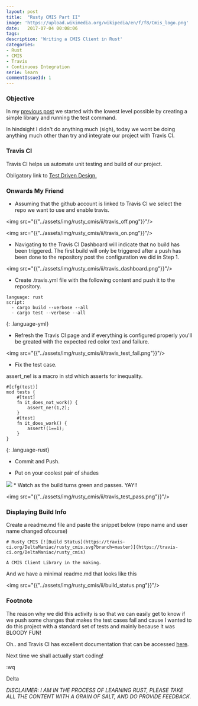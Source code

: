 ```yaml
---
layout: post
title:  "Rusty CMIS Part II"
image: 'https://upload.wikimedia.org/wikipedia/en/f/f8/Cmis_logo.png'
date:   2017-07-04 00:08:06
tags:
description: 'Writing a CMIS Client in Rust'
categories:
- Rust
- CMIS
- Travis
- Continuous Integration
serie: learn
commentIssueId: 1
---
```


### Objective 
In my <a href="https://deltamaniac.github.io/Rusty-CMIS-Part-I">previous post</a> we started with the lowest level possible by creating a simple library and running the test command.

In hindsight I didn't do anything much (sigh), today we wont be doing anything much other than try and integrate our project with Travis CI.

### Travis CI

Travis CI helps us automate unit testing and build of our project.

Obligatory link to <a href="https://en.wikipedia.org/wiki/Test-driven_development">Test Driven Design.</a>


### Onwards My Friend
* Assuming that the github account is linked to Travis CI we select the repo we want to use and enable travis.

<img src="{{"../assets/img/rusty_cmis/ii/travis_off.png"}}"/>

<img src="{{"../assets/img/rusty_cmis/ii/travis_on.png"}}"/>

* Navigating to the Travis CI Dashboard will indicate that no build has been triggered. The first build will only be triggered after a push has been done to the repository post the configuration we did in Step 1.

<img src="{{"../assets/img/rusty_cmis/ii/travis_dashboard.png"}}"/>

* Create .travis.yml file with the following content and push it to the repository.

~~~
language: rust
script:
  - cargo build --verbose --all
  - cargo test --verbose --all
~~~
{: .language-yml}

* Refresh the Travis CI page and if everything is configured properly you'll be greated with the expected red color text and failure.

<img src="{{"../assets/img/rusty_cmis/ii/travis_test_fail.png"}}"/>

* Fix the test case.

assert_ne! is a macro in std which asserts for inequality.

~~~
#[cfg(test)]
mod tests {
    #[test]
    fn it_does_not_work() {
        assert_ne!(1,2); 
    }
    #[test]
    fn it_does_work() {
        assert!(1==1);
    }
}
~~~
{: .language-rust}

* Commit and Push.

* Put on your coolest pair of shades
<img src="http://s2.quickmeme.com/img/ac/acdc1c11fb2aacc8f90e45dbe9d7dccc4f3a87e9ce323ee4ef1f007290742f37.jpg"/>
* Watch as the build turns green and passes. YAY!!


<img src="{{"../assets/img/rusty_cmis/ii/travis_test_pass.png"}}"/>


### Displaying Build Info 
Create a readme.md file and paste the snippet below (repo name and user name changed ofcourse)
~~~
# Rusty CMIS [![Build Status](https://travis-ci.org/DeltaManiac/rusty_cmis.svg?branch=master)](https://travis-ci.org/DeltaManiac/rusty_cmis)

A CMIS Client Library in the making.
~~~

And we have a minimal readme.md that looks like this 

<img src="{{"../assets/img/rusty_cmis/ii/build_status.png"}}"/>

### Footnote

The reason why we did this activity is so that we can easily get to know if we push some changes that makes the test cases fail and cause I wanted to do this project with a standard set of tests and mainly because it was BLOODY FUN!

Oh.. and Travis CI has excellent documentation that can be accessed <a href="https://docs.travis-ci.com/user/getting-started/" >here</a>.

Next time we shall actually start coding!

:wq

Delta

*DISCLAIMER: I AM IN THE PROCESS OF LEARNING RUST, PLEASE TAKE ALL THE CONTENT WITH A GRAIN OF SALT, AND DO PROVIDE FEEDBACK.*



